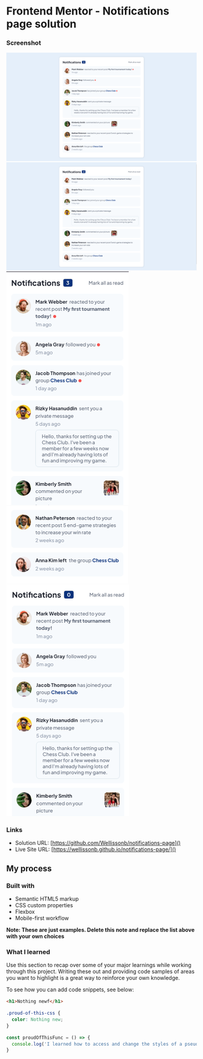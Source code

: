 # Frontend Mentor - Notifications page solution

### Screenshot

![](./screenshots/desktop.PNG)
![](./screenshots/desktop-after-click.PNG)
![](./screenshots/mobile1.PNG)
![](./screenshots/mobile2.PNG)
![](./screenshots/mobile-after-click.PNG)


### Links

- Solution URL: [https://github.com/Wellissonb/notifications-page]()
- Live Site URL: [https://wellissonb.github.io/notifications-page/]()

## My process

### Built with

- Semantic HTML5 markup
- CSS custom properties
- Flexbox
- Mobile-first workflow


**Note: These are just examples. Delete this note and replace the list above with your own choices**

### What I learned

Use this section to recap over some of your major learnings while working through this project. Writing these out and providing code samples of areas you want to highlight is a great way to reinforce your own knowledge.

To see how you can add code snippets, see below:

```html
<h1>Nothing newf</h1>
```
```css
.proud-of-this-css {
  color: Nothing new;
}
```
```js
const proudOfThisFunc = () => {
  console.log('I learned how to access and change the styles of a pseudo element with javascript')
}
```

